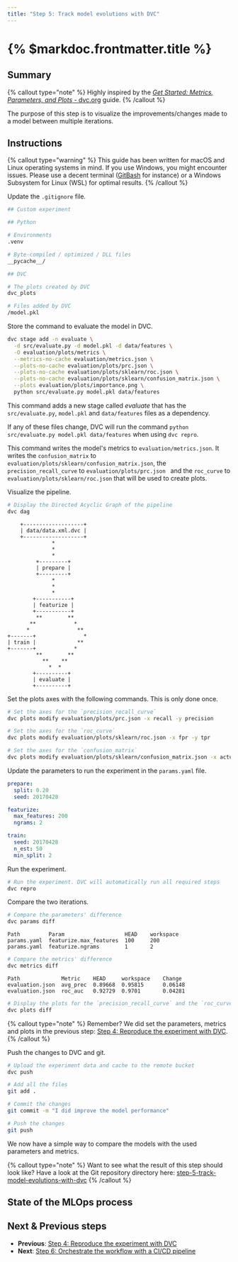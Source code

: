 ```yaml
---
title: "Step 5: Track model evolutions with DVC"
---
```


# {% $markdoc.frontmatter.title %}

## Summary

{% callout type="note" %}
Highly inspired by the [_Get Started: Metrics, Parameters, and Plots_ - dvc.org](https://dvc.org/doc/start/data-management/metrics-parameters-plots) guide.
{% /callout %}

The purpose of this step is to visualize the improvements/changes made to a model between multiple iterations.

## Instructions

{% callout type="warning" %}
This guide has been written for macOS and Linux operating systems in mind. If you use Windows, you might encounter issues. Please use a decent terminal ([GitBash](https://gitforwindows.org/) for instance) or a Windows Subsystem for Linux (WSL) for optimal results.
{% /callout %}

Update the `.gitignore` file.

```sh
## Custom experiment

## Python

# Environments
.venv

# Byte-compiled / optimized / DLL files
__pycache__/

## DVC

# The plots created by DVC
dvc_plots

# Files added by DVC
/model.pkl

```

Store the command to evaluate the model in DVC.

```sh
dvc stage add -n evaluate \
  -d src/evaluate.py -d model.pkl -d data/features \
  -O evaluation/plots/metrics \
  --metrics-no-cache evaluation/metrics.json \
  --plots-no-cache evaluation/plots/prc.json \
  --plots-no-cache evaluation/plots/sklearn/roc.json \
  --plots-no-cache evaluation/plots/sklearn/confusion_matrix.json \
  --plots evaluation/plots/importance.png \
  python src/evaluate.py model.pkl data/features
```

This command adds a new stage called _evaluate_ that has the `src/evaluate.py`, `model.pkl` and `data/features` files as a dependency.

If any of these files change, DVC will run the command `python src/evaluate.py model.pkl data/features` when using `dvc repro`.

This command writes the model's metrics to `evaluation/metrics.json`. It writes the `confusion_matrix` to `evaluation/plots/sklearn/confusion_matrix.json`, the `precision_recall_curve` to `evaluation/plots/prc.json ` and the `roc_curve` to `evaluation/plots/sklearn/roc.json` that will be used to create plots.

Visualize the pipeline.

```sh
# Display the Directed Acyclic Graph of the pipeline
dvc dag
```

```
    +-------------------+
    | data/data.xml.dvc |
    +-------------------+
              *
              *
              *
         +---------+
         | prepare |
         +---------+
              *
              *
              *
        +-----------+
        | featurize |
        +-----------+
         **        **
       **            *
      *               **
+-------+               *
| train |             **
+-------+            *
         **        **
           **    **
             *  *
        +----------+
        | evaluate |
        +----------+
```

Set the plots axes with the following commands. This is only done once.

```sh
# Set the axes for the `precision_recall_curve`
dvc plots modify evaluation/plots/prc.json -x recall -y precision

# Set the axes for the `roc_curve`
dvc plots modify evaluation/plots/sklearn/roc.json -x fpr -y tpr

# Set the axes for the `confusion_matrix`
dvc plots modify evaluation/plots/sklearn/confusion_matrix.json -x actual -y predicted -t confusion
```

Update the parameters to run the experiment in the `params.yaml` file.

```yaml
prepare:
  split: 0.20
  seed: 20170428

featurize:
  max_features: 200
  ngrams: 2

train:
  seed: 20170428
  n_est: 50
  min_split: 2
```

Run the experiment.

```sh
# Run the experiment. DVC will automatically run all required steps
dvc repro
```

Compare the two iterations.

```sh
# Compare the parameters' difference
dvc params diff
```

```
Path         Param                   HEAD    workspace
params.yaml  featurize.max_features  100     200
params.yaml  featurize.ngrams        1       2
```

```sh
# Compare the metrics' difference
dvc metrics diff
```

```
Path             Metric    HEAD     workspace    Change
evaluation.json  avg_prec  0.89668  0.95815      0.06148
evaluation.json  roc_auc   0.92729  0.9701       0.04281
```

```sh
# Display the plots for the `precision_recall_curve` and the `roc_curve` - the output file can be visualized in a browser
dvc plots diff
```

{% callout type="note" %}
Remember? We did set the parameters, metrics and plots in the previous step: [Step 4: Reproduce the experiment with DVC](/the-guide/step-4-reproduce-the-experiment-with-dvc).
{% /callout %}

Push the changes to DVC and git.

```sh
# Upload the experiment data and cache to the remote bucket
dvc push

# Add all the files
git add .

# Commit the changes
git commit -m "I did improve the model performance"

# Push the changes
git push
```

We now have a simple way to compare the models with the used parameters and metrics.

{% callout type="note" %}
Want to see what the result of this step should look like? Have a look at the Git repository directory here: [step-5-track-model-evolutions-with-dvc](https://github.com/csia-pme/a-guide-to-mlops/tree/main/pages/the-guide/step-5-track-model-evolutions-with-dvc)
{% /callout %}

## State of the MLOps process

## Next & Previous steps

- **Previous**: [Step 4: Reproduce the experiment with DVC](/the-guide/step-4-reproduce-the-experiment-with-dvc)
- **Next**: [Step 6: Orchestrate the workflow with a CI/CD pipeline](/the-guide/step-6-orchestrate-the-workflow-with-a-cicd-pipeline)
